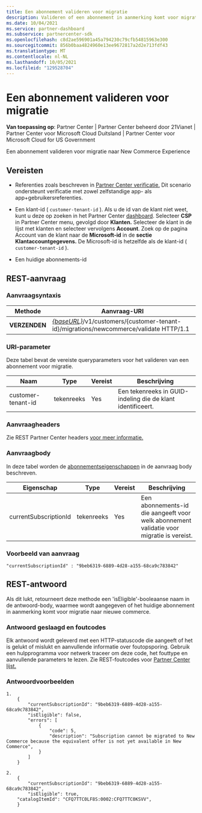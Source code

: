 ```yaml
---
title: Een abonnement valideren voor migratie
description: Valideren of een abonnement in aanmerking komt voor migratie.
ms.date: 10/04/2021
ms.service: partner-dashboard
ms.subservice: partnercenter-sdk
ms.openlocfilehash: c8d2ae596901a45a794230c79cfb54815963e300
ms.sourcegitcommit: 856b0baa4824960e13ee9672817a2d2e713fdf43
ms.translationtype: MT
ms.contentlocale: nl-NL
ms.lasthandoff: 10/05/2021
ms.locfileid: "129528704"
---
```

# <a name="validate-a-subscription-for-migration"></a>Een abonnement valideren voor migratie

**Van toepassing op**: Partner Center | Partner Center beheerd door 21Vianet | Partner Center voor Microsoft Cloud Duitsland | Partner Center voor Microsoft Cloud for US Government

Een abonnement valideren voor migratie naar New Commerce Experience

## <a name="prerequisites"></a>Vereisten

- Referenties zoals beschreven in [Partner Center verificatie.](partner-center-authentication.md) Dit scenario ondersteunt verificatie met zowel zelfstandige app- als app+gebruikersreferenties.

- Een klant-id ( `customer-tenant-id` ). Als u de id van de klant niet weet, kunt u deze op zoeken in het Partner Center [dashboard](https://partner.microsoft.com/dashboard). Selecteer **CSP** in Partner Center menu, gevolgd door **Klanten.** Selecteer de klant in de lijst met klanten en selecteer vervolgens **Account**. Zoek op de pagina Account van de klant naar de **Microsoft-id** in de **sectie Klantaccountgegevens.** De Microsoft-id is hetzelfde als de klant-id ( `customer-tenant-id` ).

- Een huidige abonnements-id

## <a name="rest-request"></a>REST-aanvraag

### <a name="request-syntax"></a>Aanvraagsyntaxis

| Methode  | Aanvraag-URI                                                                                                            |
|---------|------------------------------------------------------------------------------------------------------------------------|
|**VERZENDEN** | [*{baseURL}*](partner-center-rest-urls.md)/v1/customers/{customer-tenant-id}/migrations/newcommerce/validate HTTP/1.1  |

### <a name="uri-parameter"></a>URI-parameter

Deze tabel bevat de vereiste queryparameters voor het valideren van een abonnement voor migratie.

| Naam               | Type   | Vereist | Beschrijving                                           |
|--------------------|--------|----------|-------------------------------------------------------|
| customer-tenant-id | tekenreeks | Yes      | Een tekenreeks in GUID-indeling die de klant identificeert. |

### <a name="request-headers"></a>Aanvraagheaders

Zie REST Partner Center headers [voor meer informatie.](headers.md)

### <a name="request-body"></a>Aanvraagbody

In deze tabel worden de [abonnementseigenschappen](subscription-resources.md) in de aanvraag body beschreven.

| Eigenschap              | Type             | Vereist        | Beschrijving |
|-----------------------|------------------|-----------------|-----------------------------------------------------------------------------------------------------------|
| currentSubscriptionId | tekenreeks           | Yes             | Een abonnements-id die aangeeft voor welk abonnement validatie voor migratie is vereist.            |

### <a name="request-example"></a>Voorbeeld van aanvraag

```http
"currentSubscriptionId" : "9beb6319-6889-4d28-a155-68ca9c783842"
```

## <a name="rest-response"></a>REST-antwoord

Als dit lukt, retourneert deze methode een 'isEligible'-booleaanse naam in de antwoord-body, waarmee wordt aangegeven of het huidige abonnement in aanmerking komt voor migratie naar nieuwe commerce.

### <a name="response-success-and-error-codes"></a>Antwoord geslaagd en foutcodes

Elk antwoord wordt geleverd met een HTTP-statuscode die aangeeft of het is gelukt of mislukt en aanvullende informatie over foutopsporing. Gebruik een hulpprogramma voor netwerk traceer om deze code, het fouttype en aanvullende parameters te lezen. Zie REST-foutcodes voor [Partner Center lijst.](error-codes.md)

### <a name="response-examples"></a>Antwoordvoorbeelden

```http
1. 
    {
        "currentSubscriptionId": "9beb6319-6889-4d28-a155-68ca9c783842",
        "isEligible": false,
        "errors": [
            {
                "code": 5,
                "description": "Subscription cannot be migrated to New Commerce because the equivalent offer is not yet available in New Commerce",
            }
        ]
    }

2. 
    {
        "currentSubscriptionId": "9beb6319-6889-4d28-a155-68ca9c783842",
        "isEligible": true,
    "catalogItemId": "CFQ7TTC0LF8S:0002:CFQ7TTC0KSVV",
    }
```

